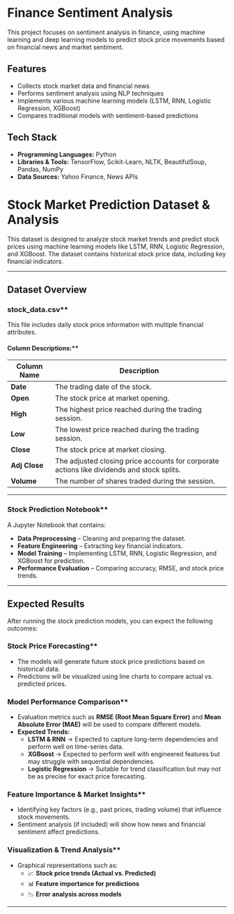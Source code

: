 # Finance Sentiment Analysis

This project focuses on sentiment analysis in finance, using machine learning and deep learning models to predict stock price movements based on financial news and market sentiment.

## Features
- Collects stock market data and financial news
- Performs sentiment analysis using NLP techniques
- Implements various machine learning models (LSTM, RNN, Logistic Regression, XGBoost)
- Compares traditional models with sentiment-based predictions

## Tech Stack
- **Programming Languages:** Python  
- **Libraries & Tools:** TensorFlow, Scikit-Learn, NLTK, BeautifulSoup, Pandas, NumPy  
- **Data Sources:** Yahoo Finance, News APIs  

# Stock Market Prediction Dataset & Analysis  

This dataset is designed to analyze stock market trends and predict stock prices using machine learning models like LSTM, RNN, Logistic Regression, and XGBoost. The dataset contains historical stock price data, including key financial indicators.  

---

## Dataset Overview  

###  stock_data.csv**  
This file includes daily stock price information with multiple financial attributes.  

#### Column Descriptions:**  
| Column Name  | Description |
|-------------|-------------|
| **Date**    | The trading date of the stock. |
| **Open**    | The stock price at market opening. |
| **High**    | The highest price reached during the trading session. |
| **Low**     | The lowest price reached during the trading session. |
| **Close**   | The stock price at market closing. |
| **Adj Close** | The adjusted closing price accounts for corporate actions like dividends and stock splits. |
| **Volume**  | The number of shares traded during the session. |

---

### Stock Prediction Notebook**  
A Jupyter Notebook that contains:  
-  **Data Preprocessing** – Cleaning and preparing the dataset.  
-  **Feature Engineering** – Extracting key financial indicators.  
-  **Model Training** – Implementing LSTM, RNN, Logistic Regression, and XGBoost for prediction.  
-  **Performance Evaluation** – Comparing accuracy, RMSE, and stock price trends.  

---

## Expected Results  

After running the stock prediction models, you can expect the following outcomes:  

### Stock Price Forecasting**  
- The models will generate future stock price predictions based on historical data.  
- Predictions will be visualized using line charts to compare actual vs. predicted prices.  

###  Model Performance Comparison**  
- Evaluation metrics such as **RMSE (Root Mean Square Error)** and **Mean Absolute Error (MAE)** will be used to compare different models.  
- **Expected Trends:**  
  - **LSTM & RNN** → Expected to capture long-term dependencies and perform well on time-series data.  
  - **XGBoost** → Expected to perform well with engineered features but may struggle with sequential dependencies.  
  - **Logistic Regression** → Suitable for trend classification but may not be as precise for exact price forecasting.  

### Feature Importance & Market Insights**  
- Identifying key factors (e.g., past prices, trading volume) that influence stock movements.  
- Sentiment analysis (if included) will show how news and financial sentiment affect predictions.  

### Visualization & Trend Analysis**  
- Graphical representations such as:  
  - 📈 **Stock price trends (Actual vs. Predicted)**  
  - 📊 **Feature importance for predictions**  
  - 📉 **Error analysis across models**  

---


